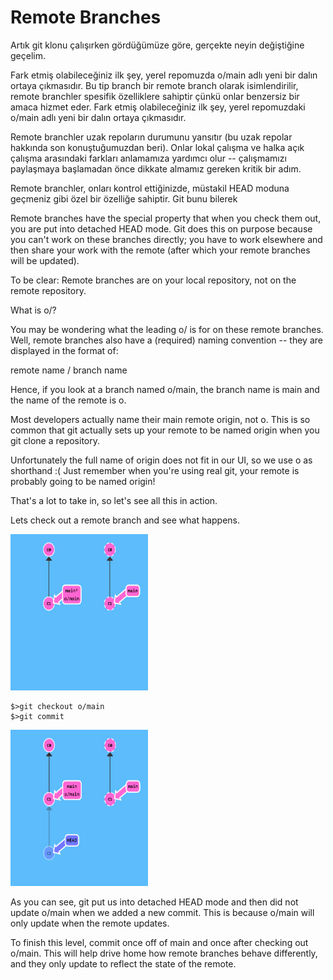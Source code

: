 # Remote Branches

Artık git klonu çalışırken gördüğümüze göre, gerçekte neyin değiştiğine geçelim.

Fark etmiş olabileceğiniz ilk şey, yerel repomuzda o/main adlı yeni bir dalın ortaya çıkmasıdır. Bu tip branch bir remote branch olarak isimlendirilir, remote branchler spesifik özelliklere sahiptir çünkü onlar benzersiz bir amaca hizmet eder. Fark etmiş olabileceğiniz ilk şey, yerel repomuzdaki o/main adlı yeni bir dalın ortaya çıkmasıdır.

Remote branchler uzak repoların durumunu yansıtır (bu uzak repolar hakkında son konuştuğumuzdan beri). Onlar lokal çalışma ve halka açık çalışma arasındaki farkları anlamamıza yardımcı olur -- çalışmamızı paylaşmaya başlamadan önce dikkate almamız gereken kritik bir adım.

Remote branchler, onları kontrol ettiğinizde, müstakil HEAD moduna geçmeniz gibi özel bir özelliğe sahiptir. Git bunu bilerek

Remote branches have the special property that when you check them out, you are put into detached HEAD mode. Git does this on purpose because you can't work on these branches directly; you have to work elsewhere and then share your work with the remote (after which your remote branches will be updated).

To be clear: Remote branches are on your local repository, not on the remote repository.

What is o/?

You may be wondering what the leading o/ is for on these remote branches. Well, remote branches also have a (required) naming convention -- they are displayed in the format of:

remote name / branch name

Hence, if you look at a branch named o/main, the branch name is main and the name of the remote is o.

Most developers actually name their main remote origin, not o. This is so common that git actually sets up your remote to be named origin when you git clone a repository.

Unfortunately the full name of origin does not fit in our UI, so we use o as shorthand :( Just remember when you're using real git, your remote is probably going to be named origin!

That's a lot to take in, so let's see all this in action.


Lets check out a remote branch and see what happens.

<img src="pics/task2_1.png" width="220" height="250"/>

``` 
$>git checkout o/main
$>git commit
```

<img src="pics/task2_2.png" width="220" height="250"/>



As you can see, git put us into detached HEAD mode and then did not update o/main when we added a new commit. This is because o/main will only update when the remote updates.

To finish this level, commit once off of main and once after checking out o/main. This will help drive home how remote branches behave differently, and they only update to reflect the state of the remote.
